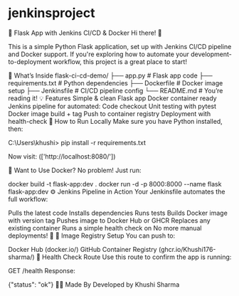 # jenkinsproject
🚀 Flask App with Jenkins CI/CD & Docker
Hi there! 👋

This is a simple Python Flask application, set up with Jenkins CI/CD pipeline and Docker support. If you're exploring how to automate your development-to-deployment workflow, this project is a great place to start!

📁 What’s Inside
flask-ci-cd-demo/
├── app.py             # Flask app code
├── requirements.txt   # Python dependencies
├── Dockerfile         # Docker image setup
├── Jenkinsfile        # CI/CD pipeline config
└── README.md          # You’re reading it!
💡 Features
Simple & clean Flask app
Docker container ready
Jenkins pipeline for automated:
Code checkout
Unit testing with pytest
Docker image build + tag
Push to container registry
Deployment with health-check
🧪 How to Run Locally
Make sure you have Python installed, then:

C:\Users\khushi> pip install -r requirements.txt

Now visit: (['http://localhost:8080/'])

🐳 Want to Use Docker?
No problem! Just run:

docker build -t flask-app:dev .
docker run -d -p 8000:8000 --name flask flask-app:dev
⚙️ Jenkins Pipeline in Action
Your Jenkinsfile automates the full workflow:

Pulls the latest code
Installs dependencies
Runs tests
Builds Docker image with version tag
Pushes image to Docker Hub or GHCR
Replaces any existing container
Runs a simple health check on No more manual deployments! 🚀
🔐 Image Registry Setup
You can push to:

Docker Hub (docker.io/)
GitHub Container Registry (ghcr.io/Khushi176-sharma/)
🧠 Health Check Route
Use this route to confirm the app is running:

GET /health
Response:

{"status": "ok"}
👨‍💻 Made By
Developed by Khushi Sharma
